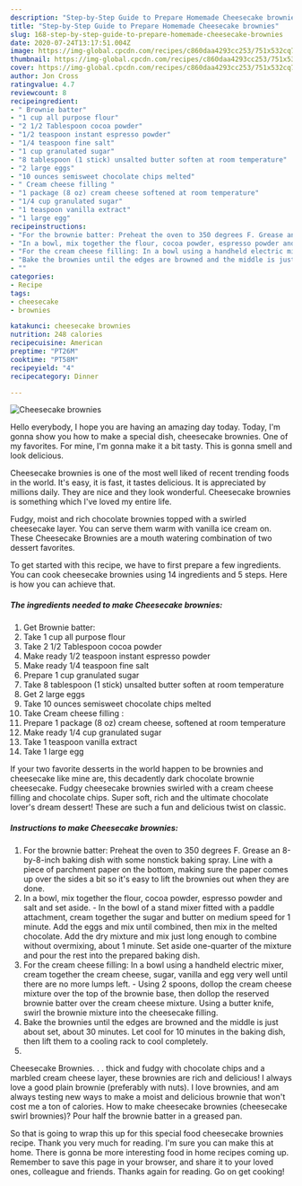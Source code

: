 ```yaml
---
description: "Step-by-Step Guide to Prepare Homemade Cheesecake brownies"
title: "Step-by-Step Guide to Prepare Homemade Cheesecake brownies"
slug: 168-step-by-step-guide-to-prepare-homemade-cheesecake-brownies
date: 2020-07-24T13:17:51.004Z
image: https://img-global.cpcdn.com/recipes/c860daa4293cc253/751x532cq70/cheesecake-brownies-recipe-main-photo.jpg
thumbnail: https://img-global.cpcdn.com/recipes/c860daa4293cc253/751x532cq70/cheesecake-brownies-recipe-main-photo.jpg
cover: https://img-global.cpcdn.com/recipes/c860daa4293cc253/751x532cq70/cheesecake-brownies-recipe-main-photo.jpg
author: Jon Cross
ratingvalue: 4.7
reviewcount: 8
recipeingredient:
- " Brownie batter"
- "1 cup all purpose flour"
- "2 1/2 Tablespoon cocoa powder"
- "1/2 teaspoon instant espresso powder"
- "1/4 teaspoon fine salt"
- "1 cup granulated sugar"
- "8 tablespoon (1 stick) unsalted butter soften at room temperature"
- "2 large eggs"
- "10 ounces semisweet chocolate chips melted"
- " Cream cheese filling "
- "1 package (8 oz) cream cheese softened at room temperature"
- "1/4 cup granulated sugar"
- "1 teaspoon vanilla extract"
- "1 large egg"
recipeinstructions:
- "For the brownie batter: Preheat the oven to 350 degrees F. Grease an 8-by-8-inch baking dish with some nonstick baking spray. Line with a piece of parchment paper on the bottom, making sure the paper comes up over the sides a bit so it&#39;s easy to lift the brownies out when they are done."
- "In a bowl, mix together the flour, cocoa powder, espresso powder and salt and set aside. In the bowl of a stand mixer fitted with a paddle attachment, cream together the sugar and butter on medium speed for 1 minute. Add the eggs and mix until combined, then mix in the melted chocolate. Add the dry mixture and mix just long enough to combine without overmixing, about 1 minute. Set aside one-quarter of the mixture and pour the rest into the prepared baking dish."
- "For the cream cheese filling: In a bowl using a handheld electric mixer, cream together the cream cheese, sugar, vanilla and egg very well until there are no more lumps left. Using 2 spoons, dollop the cream cheese mixture over the top of the brownie base, then dollop the reserved brownie batter over the cream cheese mixture. Using a butter knife, swirl the brownie mixture into the cheesecake filling."
- "Bake the brownies until the edges are browned and the middle is just about set, about 30 minutes. Let cool for 10 minutes in the baking dish, then lift them to a cooling rack to cool completely."
- ""
categories:
- Recipe
tags:
- cheesecake
- brownies

katakunci: cheesecake brownies 
nutrition: 248 calories
recipecuisine: American
preptime: "PT26M"
cooktime: "PT58M"
recipeyield: "4"
recipecategory: Dinner

---
```



![Cheesecake brownies](https://img-global.cpcdn.com/recipes/c860daa4293cc253/751x532cq70/cheesecake-brownies-recipe-main-photo.jpg)

Hello everybody, I hope you are having an amazing day today. Today, I'm gonna show you how to make a special dish, cheesecake brownies. One of my favorites. For mine, I'm gonna make it a bit tasty. This is gonna smell and look delicious.

Cheesecake brownies is one of the most well liked of recent trending foods in the world. It's easy, it is fast, it tastes delicious. It is appreciated by millions daily. They are nice and they look wonderful. Cheesecake brownies is something which I've loved my entire life.

Fudgy, moist and rich chocolate brownies topped with a swirled cheesecake layer. You can serve them warm with vanilla ice cream on. These Cheesecake Brownies are a mouth watering combination of two dessert favorites.


To get started with this recipe, we have to first prepare a few ingredients. You can cook cheesecake brownies using 14 ingredients and 5 steps. Here is how you can achieve that.

<!--inarticleads1-->

##### The ingredients needed to make Cheesecake brownies:

1. Get  Brownie batter:
1. Take 1 cup all purpose flour
1. Take 2 1/2 Tablespoon cocoa powder
1. Make ready 1/2 teaspoon instant espresso powder
1. Make ready 1/4 teaspoon fine salt
1. Prepare 1 cup granulated sugar
1. Take 8 tablespoon (1 stick) unsalted butter soften at room temperature
1. Get 2 large eggs
1. Take 10 ounces semisweet chocolate chips melted
1. Take  Cream cheese filling :
1. Prepare 1 package (8 oz) cream cheese, softened at room temperature
1. Make ready 1/4 cup granulated sugar
1. Take 1 teaspoon vanilla extract
1. Take 1 large egg


If your two favorite desserts in the world happen to be brownies and cheesecake like mine are, this decadently dark chocolate brownie cheesecake. Fudgy cheesecake brownies swirled with a cream cheese filling and chocolate chips. Super soft, rich and the ultimate chocolate lover&#39;s dream dessert! These are such a fun and delicious twist on classic. 

<!--inarticleads2-->

##### Instructions to make Cheesecake brownies:

1. For the brownie batter: Preheat the oven to 350 degrees F. Grease an 8-by-8-inch baking dish with some nonstick baking spray. Line with a piece of parchment paper on the bottom, making sure the paper comes up over the sides a bit so it&#39;s easy to lift the brownies out when they are done.
1. In a bowl, mix together the flour, cocoa powder, espresso powder and salt and set aside. - In the bowl of a stand mixer fitted with a paddle attachment, cream together the sugar and butter on medium speed for 1 minute. Add the eggs and mix until combined, then mix in the melted chocolate. Add the dry mixture and mix just long enough to combine without overmixing, about 1 minute. Set aside one-quarter of the mixture and pour the rest into the prepared baking dish.
1. For the cream cheese filling: In a bowl using a handheld electric mixer, cream together the cream cheese, sugar, vanilla and egg very well until there are no more lumps left. - Using 2 spoons, dollop the cream cheese mixture over the top of the brownie base, then dollop the reserved brownie batter over the cream cheese mixture. Using a butter knife, swirl the brownie mixture into the cheesecake filling.
1. Bake the brownies until the edges are browned and the middle is just about set, about 30 minutes. Let cool for 10 minutes in the baking dish, then lift them to a cooling rack to cool completely.
1. 


Cheesecake Brownies. . . thick and fudgy with chocolate chips and a marbled cream cheese layer, these brownies are rich and delicious! I always love a good plain brownie (preferably with nuts). I love brownies, and am always testing new ways to make a moist and delicious brownie that won&#39;t cost me a ton of calories. How to make cheesecake brownies (cheesecake swirl brownies)? Pour half the brownie batter in a greased pan. 

So that is going to wrap this up for this special food cheesecake brownies recipe. Thank you very much for reading. I'm sure you can make this at home. There is gonna be more interesting food in home recipes coming up. Remember to save this page in your browser, and share it to your loved ones, colleague and friends. Thanks again for reading. Go on get cooking!
